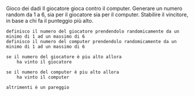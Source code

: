 Gioco dei dadi
    Il giocatore gioca contro il computer.
    Generare un numero random da 1 a 6, sia per il giocatore sia per il computer.
    Stabilire il vincitore, in base a chi fa il punteggio più alto.

    definisco il numero del giocatore prendendolo randomicamente da un minimo di 1 ad un massimo di 6
    definisco il numero del computer prendendolo randomicamente da un minimo di 1 ad un massimo di 6

    se il numero del giocatore è piu alto allora
        ha vinto il giocatore

    se il numero del computer è piu alto allora
        ha vinto il computer

    altrimenti è un pareggio